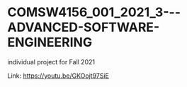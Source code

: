 # COMSW4156_001_2021_3---ADVANCED-SOFTWARE-ENGINEERING
individual project for Fall 2021

Link: https://youtu.be/GKOojt97SiE
